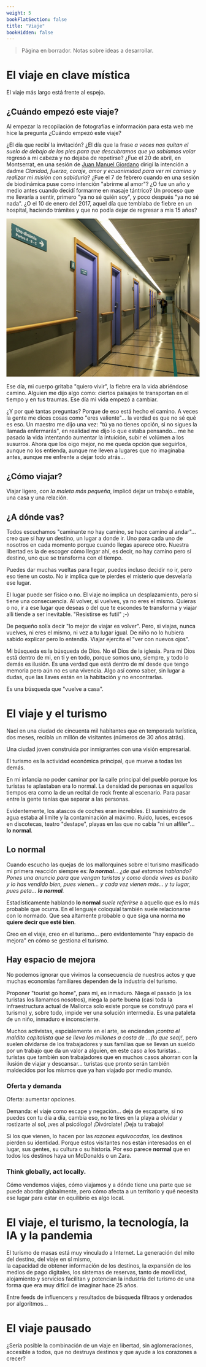 ```yaml
---
weight: 5
bookFlatSection: false
title: "Viaje"
bookHidden: false
---
```

> Página en borrador. Notas sobre ideas a desarrollar.
>
>

# El viaje en clave mística

El viaje más largo está frente al espejo.

## ¿Cuándo empezó este viaje?

Al empezar la recopilación de fotografías e información para esta web me hice la pregunta ¿Cuándo empezó este viaje?

¿El día que recibí la invitación? ¿El día que la frase _a veces nos quitan el suelo de debajo de los pies para que
descubramos que ya sabíamos volar_ regresó a mi cabeza y no dejaba de repetirse?
¿Fue el 20 de abril, en Montserrat, en una sesión de [Juan Manuel Giordano](https://www.juanmanuelgiordano.com/) dirigí
la intención a dadme _Claridad, fuerza, coraje, amor y ecuanimidad para ver mi camino y realizar mi misión con
sabiduría_?
¿Fue el 7 de febrero cuando en una sesión de biodinámica puse como intención "abrirme al amor"?
¿O fue un año y medio antes cuando decidí formarme en masaje tántrico? Un proceso que me llevaría a sentir,
primero "ya no sé quién soy", y poco después "ya no sé nada".
¿O el 10 de enero del 2017, aquel día que temblaba de fiebre en un hospital, haciendo trámites y que no podía dejar de
regresar a mis 15 años?

![IMG_3027_Screenshot.png](IMG_3027_Screenshot.png)

Ese día, mi cuerpo gritaba "quiero vivir", la fiebre era la vida abriéndose camino. Alguien me dijo algo como: ciertos
paisajes te transportan en el tiempo y en tus traumas. Ese día mi vida empezó a cambiar.

¿Y por qué tantas preguntas? Porque de eso está hecho el camino. A veces la gente me dices cosas como "eres valiente"...
la verdad es que no sé qué es eso. Un maestro me dijo una vez: "tú ya no tienes opción, si no sigues la llamada
enfermarás", en realidad me dijo lo que estaba pensando... me he pasado la vida intentando aumentar la intuición, subir
el volúmen a los susurros. Ahora que los oigo mejor, no me queda opción que seguirlos,
aunque no los entienda, aunque me lleven a lugares que no imaginaba antes, aunque me enfrente a dejar todo atrás...

## ¿Cómo viajar?

Viajar ligero, _con la maleta más pequeña_, implicó dejar un trabajo estable, una casa y una relación.

## ¿A dónde vas?

Todos escuchamos "caminante no hay camino, se hace camino al andar"... creo que sí hay un destino, un lugar
a donde ir. Uno para cada uno de nosotros en cada momento porque cuando llegas aparece otro. Nuestra libertad es la de
escoger cómo llegar ahí, es decir, no hay camino pero sí destino, uno que se transforma con el tiempo.

Puedes dar muchas vueltas para llegar, puedes incluso decidir no ir, pero eso tiene un costo. No ir implica que te
pierdes el misterio que desvelaría ese lugar.

El lugar puede ser físico o no. El viaje no implica un desplazamiento, pero sí tiene una consecuencia.
Al volver, si vuelves, ya no eres el mismo. Quieras o no, ir a ese lugar que deseas o del que te escondes
te transforma y viajar alli tiende a ser inevitable. "Resistirse es futil" ;-)

De pequeño solía decir "lo mejor de viajar es volver". Pero, si viajas, nunca vuelves, ni eres el mismo, ni vez a tu
lugar igual. De niño no lo hubiera sabido explicar pero lo entendía. Viajar ejercita el "ver con nuevos ojos".

Mi búsqueda es la búsqueda de Dios. No el Dios de la iglesia. Para mi Dios está dentro de mi, en ti y en todo, porque
somos uno, siempre, y todo lo demás es ilusión. Es una verdad que está dentro de mí desde que tengo memoria pero aún no
es una vivencia. Algo así como saber, sin lugar a dudas, que las llaves están en la habitación y no encontrarlas.

Es una búsqueda que "vuelve a casa".

# El viaje y el turismo

Nací en una ciudad de cincuenta mil habitantes que en temporada turística, dos meses, recibía un
millón de visitantes (números de 30 años atrás).

Una ciudad joven construida por inmigrantes con una visión empresarial.

El turismo es la actividad económica principal, que mueve a todas las demás.

En mi infancia no poder caminar por la calle principal del pueblo porque los turistas te aplastaban era lo normal.
La densidad de personas en aquellos tiempos era como la de un recital de rock frente al escenario. Para pasar
entre la gente tenías que separar a las personas.

Evidentemente, los atascos de coches eran increíbles. El suministro de agua estaba al limite y la contaminación al
máximo.
Ruido, luces, excesos en discotecas, teatro "destape", playas en las que no cabía "ni un alfiler"... **lo normal**.

## Lo normal

Cuando escucho las quejas de los mallorquines sobre el turismo masificado mi primera reacción
siempre es: _**lo normal**... ¿de qué estamos hablando? Pones una anuncio para que vengan turístas y como
donde vives es bonito y lo has vendido bien, pues vienen... y cada vez vienen más... y tu lugar, pues peta...
**lo normal**._

Estadísticamente hablando **lo normal** _suele referirse_ a aquello que es lo más probable que ocurra. En el lenguaje
coloquíal también suele relacionarse con lo normado. Que sea altamente probable o que siga una norma **no quiere decir
que esté bien**.

Creo en el viaje, creo en el turismo... pero evidentemente "hay espacio de mejora" en cómo se gestiona el turismo.

## Hay espacio de mejora

No podemos ignorar que vivimos la consecuencia de nuestros actos y que muchas economías familiares dependen de la
industria del turismo.

Proponer "tourist go home", para mi, es inmaduro. Niega el pasado (a los turistas los llamamos nosotros), niega la
parte buena (casi toda la infraestructura actual de Mallorca solo existe porque se construyó para el turismo) y, sobre
todo, impide ver una solución intermedia. Es una pataleta de un niño, inmaduro e inconsciente.

Muchos activistas, espcialemente en el arte, se encienden _¡contra el maldito capitalista que se lleva los millones
a costa de ...(lo que sea)!_, pero suelen olvidarse de los trabajadores y sus familias que se llevan un sueldo por un
trabajo que da un valor a alguien, en este caso a los turistas... turistas que también son trabajadores que en muchos
casos ahorran con la ilusión de viajar y descansar... turistas que pronto serán también maldecidos por los mismos
que ya han viajado por medio mundo.

### Oferta y demanda

Oferta: aumentar opciones.

Demanda: el viaje como escape y negación... deja de escaparte, si no puedes con tu día a día, cambia eso, no te tires
en la playa a olvidar y rostizarte al sol, ¡ves al psicólogo! ¡Divórciate! ¡Deja tu trabajo!

Si los que vienen, lo hacen por las _razones equivocadas_, los destinos pierden su identidad. Porque estos visitantes
nos están interesados en el lugar, sus gentes, su cultura o su historia. Por eso parece **normal** que en todos los
destinos haya un McDonalds o un Zara.

### Think globally, act locally.

Cómo vendemos viajes, cómo viajamos y a dónde tiene una parte que se puede abordar globalmente, pero cómo afecta a un 
territorio y qué necesita ese lugar para estar en equilibrio es algo local.


# El viaje, el turismo, la tecnología, la IA y la pandemia

El turismo de masas está muy vinculado a Internet. La generación del mito del destino, del viaje en sí mismo,  
la capacidad de obtener información de los destinos, la expansión de los medios de pago digitales,
los sistemas de reservas, tanto de movilidad, alojamiento y servicios facilitan y potencian la industria del turismo
de una forma que era muy difícil de imaginar hace 25 años.

Entre feeds de influencers y resultados de búsqueda filtraos y ordenados por algoritmos...

# El viaje pausado

¿Sería posible la combinación de un viaje en libertad, sin aglomeraciones, accesible a todos, que no destruya destinos
y que ayude a los corazones a crecer?


